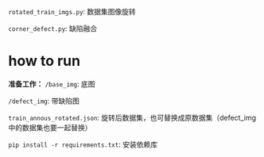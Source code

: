 `rotated_train_imgs.py`: 数据集图像旋转

`corner_defect.py`: 缺陷融合



# how to run

**准备工作：**
`/base_img`: 底图

`/defect_img`: 带缺陷图

`train_annous_rotated.json`: 旋转后数据集，也可替换成原数据集（defect_img中的数据集也要一起替换）

`pip install -r requirements.txt`: 安装依赖库

